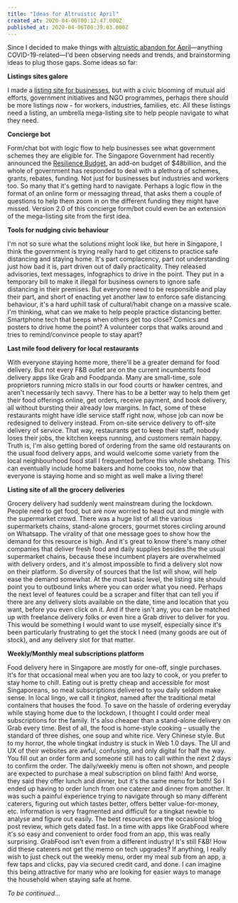 ```yaml
---
title: "Ideas for Altruistic April"
created_at: 2020-04-06T00:12:47.000Z
published_at: 2020-04-06T00:39:03.000Z
---
```

Since I decided to make things with [altruistic abandon for April](https://cowriters.app/words/altruistic-april-387515e84aa0d7e971)—anything COVID-19-related—I'd been observing needs and trends, and brainstorming ideas to plug those gaps. Some ideas so far:

  

**Listings sites galore**

I made a [listing site for businesses](https://outsprint.io/covid19), but with a civic blooming of mutual aid efforts, government initiatives and NGO programmes, perhaps there should be more listings now - for workers, industries, families, etc. All these listings need a listing, an umbrella mega-listing site to help people navigate to what they need.

  

**Concierge bot**

Form/chat bot with logic flow to help businesses see what government schemes they are eligible for. The Singapore Government had recently announced the [Resilience Budget](https://blog.moneysmart.sg/budgeting/covid-19-supplementary-resilience-budget-2020/), an add-on budget of $48billion, and the whole of government has responded to deal with a plethora of schemes, grants, rebates, funding. Not just for businesses but industries and workers too. So many that it's getting hard to navigate. Perhaps a logic flow in the format of an online form or messaging thread, that asks them a couple of questions to help them zoom in on the different funding they might have missed. Version 2.0 of this concierge form/bot could even be an extension of the mega-listing site from the first idea.

  

**Tools for nudging civic behaviour**

I'm not so sure what the solutions might look like, but here in Singapore, I think the government is trying really hard to get citizens to practice safe distancing and staying home. It's part complacency, part not understanding just how bad it is, part driven out of daily practicality. They released advisories, text messages, infographics to drive in the point. They put in a temporary bill to make it illegal for business owners to ignore safe distancing in their premises. But everyone need to be responsible and play their part, and short of enacting yet another law to enforce safe distancing behaviour, it's a hard uphill task of cultural/habit change on a massive scale. I'm thinking, what can we make to help people practice distancing better. Smartphone tech that beeps when others get too close? Comics and posters to drive home the point? A volunteer corps that walks around and tries to remind/convince people to stay apart?

  

**Last mile food delivery for local restaurants**

With everyone staying home more, there'll be a greater demand for food delivery. But not every F&B outlet are on the current incumbents food delivery apps like Grab and Foodpanda. Many are small-time, sole proprietors running micro stalls in our food courts or hawker centres, and aren't necessarily tech savvy. There has to be a better way to help them get their food offerings online, get orders, receive payment, and book delivery, all without bursting their already low margins. In fact, some of these restaurants might have idle service staff right now, whose job can now be redesigned to delivery instead. From on-site service delivery to off-site delivery of service. That way, restaurants get to keep their staff, nobody loses their jobs, the kitchen keeps running, and customers remain happy. Truth is, I'm also getting bored of ordering from the same old restaurants on the usual food delivery apps, and would welcome some variety from the local neighbourhood food stall I frequented before this whole shebang. This can eventually include home bakers and home cooks too, now that everyone is staying home and so might as well make a living there!

  

**Listing site of all the grocery deliveries**

Grocery delivery had suddenly went mainstream during the lockdown. People need to get food, but are now worried to head out and mingle with the supermarket crowd. There was a huge list of all the various supermarkets chains, stand-alone grocers, gourmet stores circling around on Whatsapp. The virality of that one message goes to show how the demand for this resource is high. And it's great to know there's many other companies that deliver fresh food and daily supplies besides the the usual supermarket chains, because these incumbent players are overwhelmed with delivery orders, and it's almost impossible to find a delivery slot now on their platform. So diversity of sources that the list will show, will help ease the demand somewhat. At the most basic level, the listing site should point you to outbound links where you can order what you need. Perhaps the next level of features could be a scraper and filter that can tell you if there are any delivery slots available on the date, time and location that you want, before you even click on it. And if there isn't any, you can be matched up with freelance delivery folks or even hire a Grab driver to deliver for you. This would be something I would want to use myself, especially since it's been particularly frustrating to get the stock I need (many goods are out of stock), and any delivery slot for that matter.

  

**Weekly/Monthly meal subscriptions platform**

Food delivery here in Singapore are mostly for one-off, single purchases. It's for that occasional meal when you are too lazy to cook, or you prefer to stay home to chill. Eating out is pretty cheap and accessible for most Singaporeans, so meal subscriptions delivered to you daily seldom make sense. In local lingo, we call it _tingkat_, named after the traditional metal containers that houses the food. To save on the hassle of ordering everyday while staying home due to the lockdown, I thought I could order meal subscriptions for the family. It's also cheaper than a stand-alone delivery on Grab every time. Best of all, the food is home-style cooking – usually the standard of three dishes, one soup and white rice. Very Chinese style. But to my horror, the whole tingkat industry is stuck in Web 1.0 days. The UI and UX of their websites are awful, confusing, and only digital for half the way. You fill out an order form and someone still has to call within the next 2 days to confirm the order. The daily/weekly menu is often not shown, and people are expected to purchase a meal subscription on blind faith! And worse, they said they offer lunch and dinner, but it's the same menu for both! So I ended up having to order lunch from one caterer and dinner from another. It was such a painful experience trying to navigate through so many different caterers, figuring out which tastes better, offers better value-for-money, etc. Information is very fragmented and difficult for a tingkat newbie to analyse and figure out easily. The best resources are the occasional blog post review, which gets dated fast. In a time with apps like GrabFood where it's so easy and convenient to order food from an app, this was really surprising. GrabFood isn't even from a different industry! It's still F&B! How did these caterers not get the memo on tech upgrades? If anything, I really wish to just check out the weekly menu, order my meal sub from an app, a few taps and clicks, pay via secured credit card, and done. I can imagine this being attractive for many who are looking for easier ways to manage the household when staying safe at home. 

  

_To be continued..._
